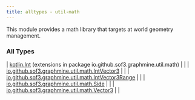 ```yaml
---
title: alltypes - util-math
---
```


This module provides a math library that targets at world geometry management.

### All Types

| [kotlin.Int](../io.github.sof3.graphmine.util.math/kotlin.-int/index.html) (extensions in package io.github.sof3.graphmine.util.math) |  |
| [io.github.sof3.graphmine.util.math.IntVector3](../io.github.sof3.graphmine.util.math/-int-vector3/index.html) |  |
| [io.github.sof3.graphmine.util.math.IntVector3Range](../io.github.sof3.graphmine.util.math/-int-vector3-range/index.html) |  |
| [io.github.sof3.graphmine.util.math.Side](../io.github.sof3.graphmine.util.math/-side/index.html) |  |
| [io.github.sof3.graphmine.util.math.Vector3](../io.github.sof3.graphmine.util.math/-vector3/index.html) |  |


